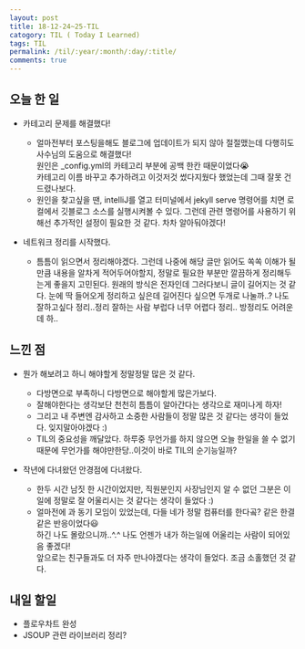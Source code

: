 ```yaml
---
layout: post
title: 18-12-24~25-TIL
catogory: TIL ( Today I Learned)
tags: TIL
permalink: /til/:year/:month/:day/:title/
comments: true
---
```



## 오늘 한 일
- 카테고리 문제를 해결했다!
  - 얼마전부터 포스팅을해도 블로그에 업데이트가 되지 않아 절절맸는데 다행히도 사수님의 도움으로 해결했다!  
  원인은 _config.yml의 카테고리 부분에 공백 한칸 때문이었다:sob:  
  카테고리 이름 바꾸고 추가하려고 이것저것 썼다지웠다 했었는데 그때 잘못 건드렸나보다.
  - 원인을 찾고싶을 땐, intelliJ를 열고 터미널에서 jekyll serve 명령어를 치면 로컬에서 깃블로그 소스를 실행시켜볼 수 있다.
  그런데 관련 명령어를 사용하기 위해선 추가적인 설정이 필요한 것 같다. 차차 알아둬야겠다!

- 네트워크 정리를 시작했다.
  - 틈틈이 읽으면서 정리해야겠다. 그런데 나중에 해당 글만 읽어도 쏙쏙 이해가 될만큼 내용을 알차게 적어두어야할지, 
  정말로 필요한 부분만 깔끔하게 정리해두는게 좋을지 고민된다. 원래의 방식은 전자인데 그러다보니 글이 길어지는 것 같다. 
  눈에 딱 들어오게 정리하고 싶은데 길어진다 싶으면 두개로 나눌까..? 나도 잘하고싶다 정리..정리 잘하는 사람 부럽다 
  너무 어렵다 정리.. 방정리도 어려운데 하..
  

## 느낀 점 
- 뭔가 해보려고 하니 해야할게 정말정말 많은 것 같다. 
  - 다방면으로 부족하니 다방면으로 해야할게 많은가보다.
  - 잘해야한다는 생각보단 천천히 틈틈이 알아간다는 생각으로 재미나게 하자! 
  - 그리고 내 주변엔 감사하고 소중한 사람들이 정말 많은 것 같다는 생각이 들었다. 잊지말아야겠다 :)
  - TIL의 중요성을 깨달았다. 하루중 무언가를 하지 않으면 오늘 한일을 쓸 수 없기때문에 무언가를 해야만한당..이것이 바로 TIL의 순기능일까?

- 작년에 다녀왔던 안경점에 다녀왔다. 
  - 한두 시간 남짓 한 시간이었지만, 직원분인지 사장님인지 알 수 없던 그분은 
  이 일에 정말로 잘 어울리시는 것 같다는 생각이 들었다 :)
  - 얼마전에 과 동기 모임이 있었는데, 다들 네가 정말 컴퓨터를 한다곸? 같은 한결같은 반응이었다:smiley:   
  하긴 나도 몰랐으니까..^.^ 나도 언젠가 내가 하는일에 어울리는 사람이 되어있음 좋겠다!   
  앞으로는 친구들과도 더 자주 만나야겠다는 생각이 들었다. 조금 소홀했던 것 같다. 


## 내일 할일
- 플로우차트 완성
- JSOUP 관련 라이브러리 정리?

